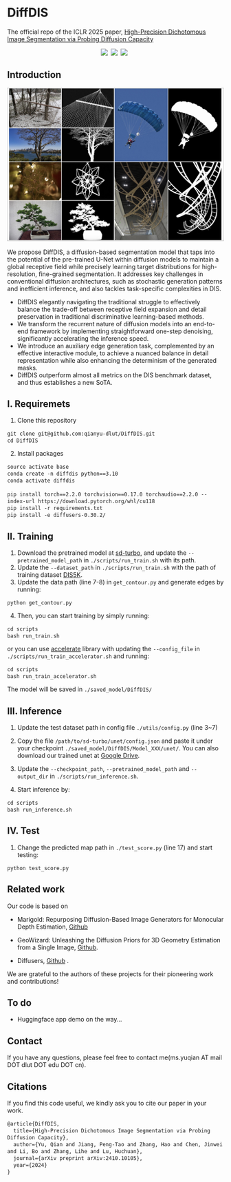 # DiffDIS
The official repo of the ICLR 2025 paper, [High-Precision Dichotomous Image Segmentation via Probing Diffusion Capacity](https://arxiv.org/abs/2410.10105)

<div align="center" style="display: flex; justify-content: center; flex-wrap: wrap;">
  <a href='https://arxiv.org/pdf/2410.10105'><img src='https://img.shields.io/badge/arXiv-DiffDIS-B31B1B'></a>&ensp; 
  <a href='https://huggingface.co/spaces/qianyu1217/diffdis'><img src='https://img.shields.io/badge/%F0%9F%A4%97%20-Model-blue'></a>&ensp;
  <a href='LICENSE'><img src='https://img.shields.io/badge/License-MIT-yellow'></a>&ensp; 
</div>


## Introduction

<p align="center">
    <img src="assets/image.png" alt="image" width="900"/>
</p>

We propose DiffDIS, a diffusion-based segmentation model that taps into the potential of the pre-trained U-Net within diffusion models to maintain a global receptive field while precisely learning target distributions for high-resolution, fine-grained segmentation. It addresses key challenges in conventional diffusion architectures, such as stochastic generation patterns and inefficient inference, and also tackles task-specific complexities in DIS.
- DiffDIS elegantly navigating the traditional struggle to effectively balance the trade-off between receptive field expansion and detail preservation in traditional discriminative learning-based methods.
- We transform the recurrent nature of diffusion models into an end-to-end framework by implementing straightforward one-step denoising, significantly accelerating the inference speed.
- We introduce an auxiliary edge generation task, complemented by an effective interactive module, to achieve a nuanced balance in detail representation while also enhancing the determinism of the generated masks.
- DiffDIS outperform almost all metrics on the DIS benchmark dataset, and thus establishes a new SoTA.




## I. Requiremets

1. Clone this repository
```
git clone git@github.com:qianyu-dlut/DiffDIS.git
cd DiffDIS
```

2.  Install packages

```
source activate base
conda create -n diffdis python==3.10
conda activate diffdis

pip install torch==2.2.0 torchvision==0.17.0 torchaudio==2.2.0 --index-url https://download.pytorch.org/whl/cu118
pip install -r requirements.txt
pip install -e diffusers-0.30.2/
```

## II. Training
1. Download the pretrained model at [sd-turbo](https://huggingface.co/stabilityai/sd-turbo), and update the `--pretrained_model_path` in `./scripts/run_train.sh` with its path.
2. Update the `--dataset_path` in `./scripts/run_train.sh` with the path of training dataset [DIS5K](https://drive.google.com/file/d/1O1eIuXX1hlGsV7qx4eSkjH231q7G1by1/view?usp=sharing).
3. Update the data path (line 7-8) in `get_contour.py` and generate edges by running:
```
python get_contour.py
```
4. Then, you can start training by simply running:
```
cd scripts
bash run_train.sh
```
or you can use [accelerate](https://github.com/huggingface/accelerate) library with updating the `--config_file` in `./scripts/run_train_accelerator.sh` and running:
```
cd scripts
bash run_train_accelerator.sh
```
The model will be saved in `./saved_model/DiffDIS/`

## III. Inference
1. Update the test dataset path in config file `./utils/config.py` (line 3~7)
2. Copy the file `/path/to/sd-turbo/unet/config.json` and paste it under your checkpoint `./saved_model/DiffDIS/Model_XXX/unet/`.
You can also download our trained unet at [Google Drive](https://drive.google.com/drive/folders/1NKmUbn9BiV7xYy_1c2khIBAuOQNuYAdR?usp=sharing).
3. Update the `--checkpoint_path`, `--pretrained_model_path` and `--output_dir` in `./scripts/run_inference.sh`. 

4. Start inference by:
```
cd scripts
bash run_inference.sh
```

## IV. Test
1. Change the predicted map path in `./test_score.py` (line 17) and start testing:
```
python test_score.py
```


## Related work
Our code is based on 

- Marigold: Repurposing Diffusion-Based Image Generators for Monocular Depth Estimation, [Github](https://github.com/prs-eth/marigold)

- GeoWizard: Unleashing the Diffusion Priors for 3D Geometry Estimation from a Single Image, [Github](https://github.com/fuxiao0719/GeoWizard). 

- Diffusers, [Github](https://github.com/huggingface/diffusers) .

We are grateful to the authors of these projects for their pioneering work and contributions!

## To do
- Huggingface app demo on the way...

## Contact
If you have any questions, please feel free to contact me(ms.yuqian AT mail DOT dlut DOT edu DOT cn).

## Citations
If you find this code useful, we kindly ask you to cite our paper in your work.
```
@article{DiffDIS,
  title={High-Precision Dichotomous Image Segmentation via Probing Diffusion Capacity},
  author={Yu, Qian and Jiang, Peng-Tao and Zhang, Hao and Chen, Jinwei and Li, Bo and Zhang, Lihe and Lu, Huchuan},
  journal={arXiv preprint arXiv:2410.10105},
  year={2024}
}

```

